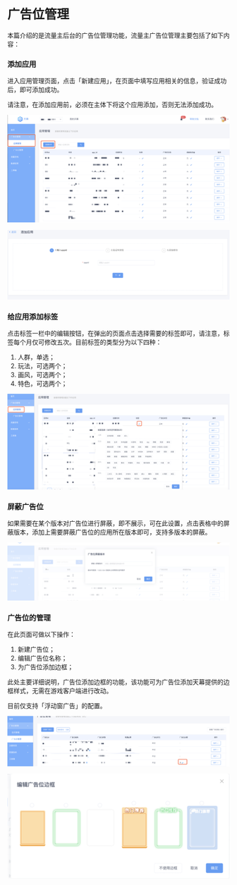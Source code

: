 # 广告位管理

本篇介绍的是流量主后台的广告位管理功能，流量主广告位管理主要包括了如下内容：

### 添加应用

进入应用管理页面，点击「新建应用」，在页面中填写应用相关的信息，验证成功后，即可添加成功。

请注意，在添加应用前，必须在主体下将这个应用添加，否则无法添加成功。

![](../../../.gitbook/assets/image%20%2870%29.png)

![](../../../.gitbook/assets/image%20%2844%29.png)

### 给应用添加标签

点击标签一栏中的编辑按钮，在弹出的页面点击选择需要的标签即可，请注意，标签每个月仅可修改五次。目前标签的类型分为以下四种：

1. 人群，单选；
2. 玩法，可选两个；
3. 画风，可选两个；
4. 特色，可选两个；

![](../../../.gitbook/assets/image%20%28165%29.png)

### 屏蔽广告位

如果需要在某个版本对广告位进行屏蔽，即不展示，可在此设置，点击表格中的屏蔽版本，添加上需要屏蔽广告位的应用所在版本即可，支持多版本的屏蔽。

![](../../../.gitbook/assets/image%20%28155%29.png)

### 广告位的管理

在此页面可做以下操作：

1. 新建广告位；
2. 编辑广告位名称；
3. 为广告位添加边框；

此处主要详细说明，广告位添加边框的功能，该功能可为广告位添加天幕提供的边框样式，无需在游戏客户端进行改动。

目前仅支持「浮动窗广告」的配置。

![](../../../.gitbook/assets/image%20%2850%29.png)

![](../../../.gitbook/assets/image%20%2831%29.png)

